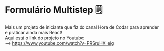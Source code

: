 # Formulário Multistep 🗒️

Mais um projeto de iniciante que fiz do canal Hora de Codar para aprender e praticar ainda mais React!  
Aqui está o link do projeto no Youtube:  
--> https://www.youtube.com/watch?v=PRSruHX_eig

